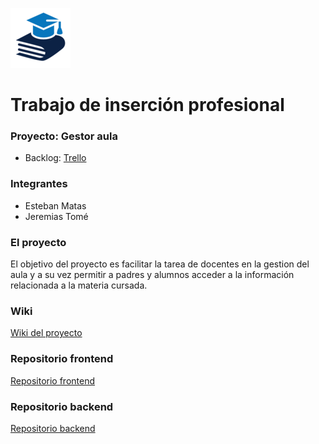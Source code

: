 ![](https://github.com/jeremiastome/gestoraula-doc/blob/master/doc/logo.png) 
# Trabajo de inserción profesional


### Proyecto: Gestor aula 

- Backlog: [Trello](https://trello.com/b/8WWPpodf/ttip-nombre-pendiente)

### Integrantes
- Esteban Matas
- Jeremias Tomé

### El proyecto
El objetivo del proyecto es facilitar la tarea de docentes en la gestion del aula y a su vez permitir a padres y alumnos acceder a la información relacionada a la materia cursada. 

### Wiki
[Wiki del proyecto](https://github.com/jeremiastome/gestoraula-doc/wiki)

### Repositorio frontend
[Repositorio frontend](https://github.com/jeremiastome/gestoraula-frontend)

### Repositorio backend
[Repositorio backend](https://github.com/jeremiastome/gestoraula-backend)
